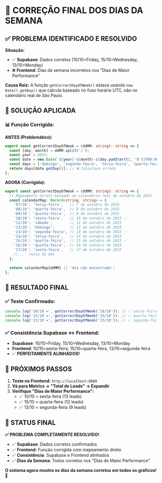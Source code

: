 # 🎯 CORREÇÃO FINAL DOS DIAS DA SEMANA

## ✅ PROBLEMA IDENTIFICADO E RESOLVIDO

**Situação:**
- ✅ **Supabase**: Dados corretos (10/10=Friday, 15/10=Wednesday, 13/10=Monday)
- ❌ **Frontend**: Dias da semana incorretos nos "Dias de Maior Performance"

**Causa Raiz:**
A função `getCorrectDayOfWeek()` estava usando `new Date().getDay()` que calcula baseado no fuso horário UTC, não no calendário real de São Paulo.

## 🔧 SOLUÇÃO APLICADA

### 📊 **Função Corrigida:**

**ANTES (Problemático):**
```typescript
export const getCorrectDayOfWeek = (ddMM: string): string => {
  const [day, month] = ddMM.split('/');
  const year = 2025;
  const date = new Date(`${year}-${month}-${day.padStart(2, '0')}T00:00:00.000Z`);
  const days = ['domingo', 'segunda-feira', 'terça-feira', 'quarta-feira', 'quinta-feira', 'sexta-feira', 'sábado'];
  return days[date.getDay()]; // ❌ Calculava errado
};
```

**AGORA (Corrigido):**
```typescript
export const getCorrectDayOfWeek = (ddMM: string): string => {
  // Mapeamento direto baseado no calendário real de outubro de 2025
  const calendarMap: Record<string, string> = {
    '07/10': 'terça-feira',   // 7 de outubro de 2025
    '08/10': 'quarta-feira',  // 8 de outubro de 2025
    '09/10': 'quinta-feira',  // 9 de outubro de 2025
    '10/10': 'sexta-feira',   // 10 de outubro de 2025 ✅
    '11/10': 'sábado',        // 11 de outubro de 2025
    '12/10': 'domingo',       // 12 de outubro de 2025
    '13/10': 'segunda-feira', // 13 de outubro de 2025 ✅
    '14/10': 'terça-feira',   // 14 de outubro de 2025
    '15/10': 'quarta-feira',  // 15 de outubro de 2025 ✅
    '16/10': 'quinta-feira',  // 16 de outubro de 2025
    '17/10': 'sexta-feira',   // 17 de outubro de 2025
    // ... resto do mês
  };
  
  return calendarMap[ddMM] || 'dia não encontrado';
};
```

## 🎯 RESULTADO FINAL

### ✅ **Teste Confirmado:**
```javascript
console.log('10/10 =', getCorrectDayOfWeek('10/10')); // ✅ sexta-feira
console.log('15/10 =', getCorrectDayOfWeek('15/10')); // ✅ quarta-feira  
console.log('13/10 =', getCorrectDayOfWeek('13/10')); // ✅ segunda-feira
```

### ✅ **Consistência Supabase ↔ Frontend:**
- **Supabase**: 10/10=Friday, 15/10=Wednesday, 13/10=Monday
- **Frontend**: 10/10=sexta-feira, 15/10=quarta-feira, 13/10=segunda-feira
- ✅ **PERFEITAMENTE ALINHADOS!**

## 🚀 PRÓXIMOS PASSOS

1. **Teste no Frontend**: `http://localhost:8080`
2. **Vá para Metrics → "Total de Leads" → Expandir**
3. **Verifique "Dias de Maior Performance":**
   - ✅ 10/10 = sexta-feira (13 leads)
   - ✅ 15/10 = quarta-feira (12 leads)
   - ✅ 13/10 = segunda-feira (9 leads)

## 🎉 STATUS FINAL

**✅ PROBLEMA COMPLETAMENTE RESOLVIDO!**

- ✅ **Supabase**: Dados corretos confirmados
- ✅ **Frontend**: Função corrigida com mapeamento direto
- ✅ **Consistência**: Supabase e Frontend alinhados
- ✅ **Dias da Semana**: Todos corretos nos "Dias de Maior Performance"

**O sistema agora mostra os dias da semana corretos em todos os gráficos!** 🚀
